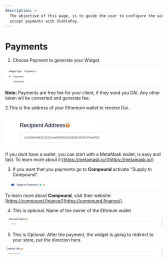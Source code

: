 ```yaml
---
description: >-
  The objective of this page, is to guide the user to configure the widget for
  accept payments with StablePay.
---
```


# Payments

1. Choose Payment to generate your Widget.

![](../.gitbook/assets/image.png)

**Note:** Payments are free fee for your client, if they send you DAI. Any other token wil be converted and generate fee.

2.This is the address of your Ethereum wallet to receive Dai.

![](../.gitbook/assets/image%20%2813%29.png)

If you dont have a wallet, you can start with a MetaMask wallet, is easy and fast. To learn more about it:[https://metamask.io/](https://metamask.io/) 

3. If you want that you payments go to **Compound** activate "Supply to Compound".

![](../.gitbook/assets/image%20%2816%29.png)

To learn more about **Compound**, visit their website: [https://compound.finance/](https://compound.finance/).

4. This is optional. Name of the owner of the Ethreum wallet

![](../.gitbook/assets/image%20%289%29.png)

5. This is Optional. After the payment, the widget is going to redirect to your store, put the direction here.

![](../.gitbook/assets/image%20%281%29.png)



